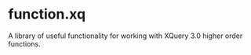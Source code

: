# function.xq

A library of useful functionality for working with XQuery 3.0 higher order functions.
